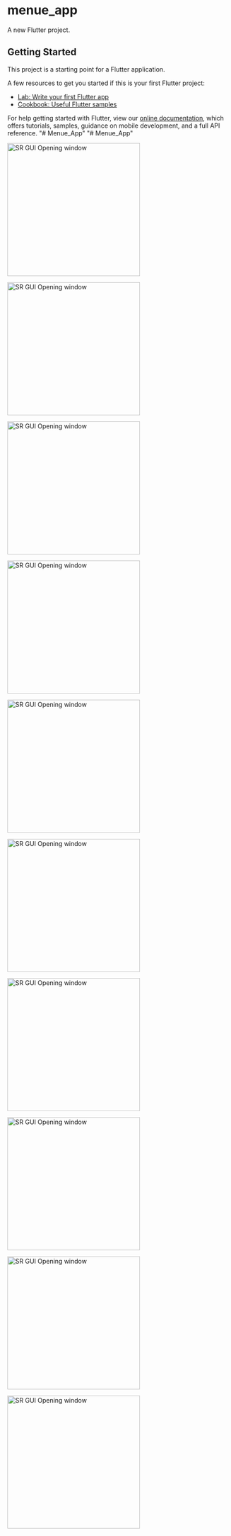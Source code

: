 # menue_app

A new Flutter project.

## Getting Started

This project is a starting point for a Flutter application.

A few resources to get you started if this is your first Flutter project:

- [Lab: Write your first Flutter app](https://flutter.dev/docs/get-started/codelab)
- [Cookbook: Useful Flutter samples](https://flutter.dev/docs/cookbook)

For help getting started with Flutter, view our
[online documentation](https://flutter.dev/docs), which offers tutorials,
samples, guidance on mobile development, and a full API reference.
"# Menue_App" 
"# Menue_App" 
<p align="left">
  <img src="assets/screen_1.png" alt="SR GUI Opening window"
       width="300">
</p>
<p align="left">
  <img src="assets/screen_2.png" alt="SR GUI Opening window"
       width="300">
</p>
<p align="left">
  <img src="assets/screen_3.png" alt="SR GUI Opening window"
       width="300">
</p>
<p align="left">
  <img src="assets/screen_4.png" alt="SR GUI Opening window"
       width="300">
</p>
<p align="left">
  <img src="assets/screen_5.png" alt="SR GUI Opening window"
       width="300">
</p>
<p align="left">
  <img src="assets/screen_5.png" alt="SR GUI Opening window"
       width="300">
</p>
<p align="left">
  <img src="assets/screen_6.png" alt="SR GUI Opening window"
       width="300">
</p>
<p align="left">
  <img src="assets/screen_7.png" alt="SR GUI Opening window"
       width="300">
</p>
<p align="left">
  <img src="assets/screen_8.png" alt="SR GUI Opening window"
       width="300">
</p>
<p align="left">
  <img src="assets/screen_9.png" alt="SR GUI Opening window"
       width="300">
</p>